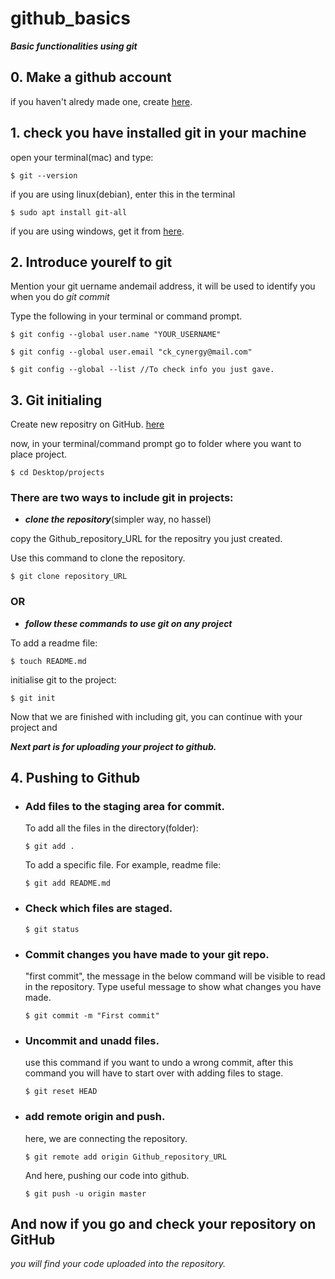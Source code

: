 # github_basics
***Basic functionalities using git***

## 0. Make a github account
if you haven't alredy made one, create [here](https://github.com/join).

## 1. check you have installed git in your machine

open your terminal(mac) and type: 
```
$ git --version
```
if you are using linux(debian), enter this in the terminal
```
$ sudo apt install git-all
```
if you are using windows, get it from [here](https://gitforwindows.org/).

## 2. Introduce yourelf to git

Mention your git uername andemail address, it will be used to identify you when you do *git commit*

Type the following in your terminal or command prompt.
```
$ git config --global user.name "YOUR_USERNAME"
```
```
$ git config --global user.email "ck_cynergy@mail.com"
```
```
$ git config --global --list //To check info you just gave.
```
## 3. Git initialing

Create new repositry on GitHub. [here](https://github.com/new)

now, in your terminal/command prompt go to folder where you want to place project.
```
$ cd Desktop/projects
```
### There are two ways to include git in projects:

- **_clone the repository_**(simpler way, no hassel)

copy the Github_repository_URL for the repositry you just created.

Use this command to clone the repository.
```
$ git clone repository_URL
```

### OR

- **_follow these commands to use git on any project_**

To add a readme file:
```
$ touch README.md
```
initialise git to the project:
```
$ git init
```

Now that we are finished with including git, you can continue with your project and 


**_Next part is for uploading your project to github._**

## 4. Pushing to Github
  * ### Add files to the staging area for commit.
    To add all the files in the directory(folder):
    ```
    $ git add .   
    ```
    To add a specific file. For example, readme file:
    ```
    $ git add README.md
    ```
  * ### Check which files are staged.
    ```
    $ git status
    ```
  * ### Commit changes you have made to your git repo.
    "first commit", the message in the below command will be visible to read in the repository. Type useful message to show what changes you have made.    
    ```
    $ git commit -m "First commit"
    ```
  * ### Uncommit and unadd files.
    use this command if you want to undo a wrong commit, after this command you will have to start over with adding files to stage.
    ```
    $ git reset HEAD
    ```
  * ### add remote origin and push.
    here, we are connecting the repository.
    ```
    $ git remote add origin Github_repository_URL
    ```
    And here, pushing our code into github.
    ```
    $ git push -u origin master
    ```
## And now if you go and check your repository on GitHub
*you will find your code uploaded into the repository.*
